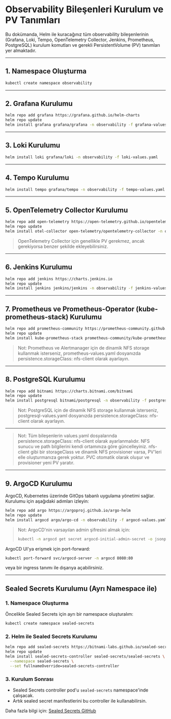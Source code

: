 # Observability Bileşenleri Kurulum ve PV Tanımları

Bu dokümanda, Helm ile kuracağınız tüm observability bileşenlerinin (Grafana, Loki, Tempo, OpenTelemetry Collector, Jenkins, Prometheus, PostgreSQL) kurulum komutları ve gerekli PersistentVolume (PV) tanımları yer almaktadır.

---

## 1. Namespace Oluşturma
```bash
kubectl create namespace observability
```

---

## 2. Grafana Kurulumu
```bash
helm repo add grafana https://grafana.github.io/helm-charts
helm repo update
helm install grafana grafana/grafana -n observability -f grafana-values.yaml
```

---

## 3. Loki Kurulumu
```bash
helm install loki grafana/loki -n observability -f loki-values.yaml
```

---

## 4. Tempo Kurulumu
```bash
helm install tempo grafana/tempo -n observability -f tempo-values.yaml
```

---

## 5. OpenTelemetry Collector Kurulumu
```bash
helm repo add open-telemetry https://open-telemetry.github.io/opentelemetry-helm-charts
helm repo update
helm install otel-collector open-telemetry/opentelemetry-collector -n observability -f otel-collector-values.yaml
```

> OpenTelemetry Collector için genellikle PV gerekmez, ancak gerekiyorsa benzer şekilde ekleyebilirsiniz.

---

## 6. Jenkins Kurulumu
```bash
helm repo add jenkins https://charts.jenkins.io
helm repo update
helm install jenkins jenkins/jenkins -n observability -f jenkins-values.yaml
```

---

## 7. Prometheus ve Prometheus-Operator (kube-prometheus-stack) Kurulumu
```bash
helm repo add prometheus-community https://prometheus-community.github.io/helm-charts
helm repo update
helm install kube-prometheus-stack prometheus-community/kube-prometheus-stack -n observability --create-namespace -f prometheus-values.yaml
```

> Not: Prometheus ve Alertmanager için de dinamik NFS storage kullanmak isterseniz, prometheus-values.yaml dosyanızda persistence.storageClass: nfs-client olarak ayarlayın.

---

## 8. PostgreSQL Kurulumu
```bash
helm repo add bitnami https://charts.bitnami.com/bitnami
helm repo update
helm install postgresql bitnami/postgresql -n observability -f postgresql-values.yaml
```

> Not: PostgreSQL için de dinamik NFS storage kullanmak isterseniz, postgresql-values.yaml dosyanızda persistence.storageClass: nfs-client olarak ayarlayın.

---

> Not: Tüm bileşenlerin values.yaml dosyalarında persistence.storageClass: nfs-client olarak ayarlanmalıdır.
> NFS sunucu ve path bilgilerini kendi ortamınıza göre güncelleyiniz.
> nfs-client gibi bir storageClass ve dinamik NFS provisioner varsa, PV'leri elle oluşturmanıza gerek yoktur. PVC otomatik olarak oluşur ve provisioner yeni PV yaratır.

---

## 9. ArgoCD Kurulumu

ArgoCD, Kubernetes üzerinde GitOps tabanlı uygulama yönetimi sağlar. Kurulumu için aşağıdaki adımları izleyin:

```bash
helm repo add argo https://argoproj.github.io/argo-helm
helm repo update
helm install argocd argo/argo-cd -n observability -f argocd-values.yaml
```

> Not: ArgoCD'nin varsayılan admin şifresini almak için:
> ```bash
> kubectl -n argocd get secret argocd-initial-admin-secret -o jsonpath="{.data.password}" | base64 -d && echo
> ```

ArgoCD UI'ya erişmek için port-forward:
```bash
kubectl port-forward svc/argocd-server -n argocd 8080:80
```
veya bir ingress tanımı ile dışarıya açabilirsiniz.

---

## Sealed Secrets Kurulumu (Ayrı Namespace ile)

### 1. Namespace Oluşturma
Öncelikle Sealed Secrets için ayrı bir namespace oluşturalım:

```sh
kubectl create namespace sealed-secrets
```

### 2. Helm ile Sealed Secrets Kurulumu

```sh
helm repo add sealed-secrets https://bitnami-labs.github.io/sealed-secrets
helm repo update
helm install sealed-secrets-controller sealed-secrets/sealed-secrets \
  --namespace sealed-secrets \
  --set fullnameOverride=sealed-secrets-controller
```

### 3. Kurulum Sonrası
- Sealed Secrets controller pod'u `sealed-secrets` namespace'inde çalışacak.
- Artık sealed secret manifestlerini bu controller ile kullanabilirsin.

Daha fazla bilgi için: [Sealed Secrets GitHub](https://github.com/bitnami-labs/sealed-secrets)
